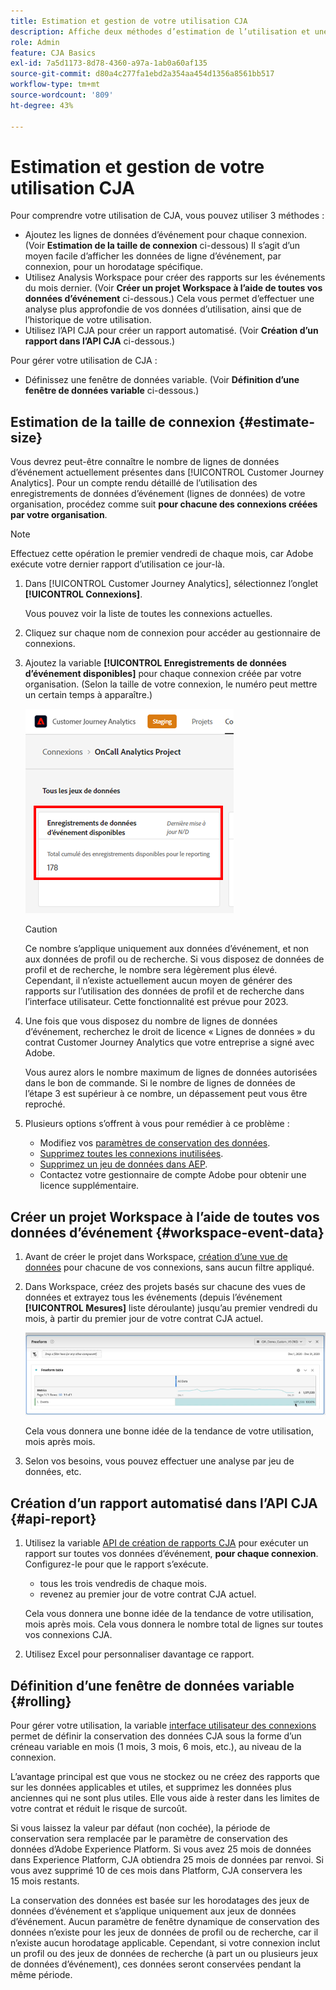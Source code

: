 ```yaml
---
title: Estimation et gestion de votre utilisation CJA
description: Affiche deux méthodes d’estimation de l’utilisation et une méthode de gestion.
role: Admin
feature: CJA Basics
exl-id: 7a5d1173-8d78-4360-a97a-1ab0a60af135
source-git-commit: d80a4c277fa1ebd2a354aa454d1356a8561bb517
workflow-type: tm+mt
source-wordcount: '809'
ht-degree: 43%

---
```


# Estimation et gestion de votre utilisation CJA

Pour comprendre votre utilisation de CJA, vous pouvez utiliser 3 méthodes :

* Ajoutez les lignes de données d’événement pour chaque connexion. (Voir **Estimation de la taille de connexion** ci-dessous) Il s’agit d’un moyen facile d’afficher les données de ligne d’événement, par connexion, pour un horodatage spécifique.
* Utilisez Analysis Workspace pour créer des rapports sur les événements du mois dernier. (Voir **Créer un projet Workspace à l’aide de toutes vos données d’événement** ci-dessous.) Cela vous permet d’effectuer une analyse plus approfondie de vos données d’utilisation, ainsi que de l’historique de votre utilisation.
* Utilisez l’API CJA pour créer un rapport automatisé. (Voir **Création d’un rapport dans l’API CJA** ci-dessous.)

Pour gérer votre utilisation de CJA :

* Définissez une fenêtre de données variable. (Voir **Définition d’une fenêtre de données variable** ci-dessous.)

## Estimation de la taille de connexion {#estimate-size}

Vous devrez peut-être connaître le nombre de lignes de données d’événement actuellement présentes dans [!UICONTROL Customer Journey Analytics]. Pour un compte rendu détaillé de l’utilisation des enregistrements de données d’événement (lignes de données) de votre organisation, procédez comme suit **pour chacune des connexions créées par votre organisation**.

>[!NOTE]
>
>Effectuez cette opération le premier vendredi de chaque mois, car Adobe exécute votre dernier rapport d’utilisation ce jour-là.

1. Dans [!UICONTROL Customer Journey Analytics], sélectionnez l’onglet **[!UICONTROL Connexions]**.

   Vous pouvez voir la liste de toutes les connexions actuelles.

1. Cliquez sur chaque nom de connexion pour accéder au gestionnaire de connexions.

1. Ajoutez la variable **[!UICONTROL Enregistrements de données d’événement disponibles]** pour chaque connexion créée par votre organisation. (Selon la taille de votre connexion, le numéro peut mettre un certain temps à apparaître.)

   ![Données d’événement](assets/event-data.png)

   >[!CAUTION]
   >
   >   Ce nombre s’applique uniquement aux données d’événement, et non aux données de profil ou de recherche. Si vous disposez de données de profil et de recherche, le nombre sera légèrement plus élevé. Cependant, il n’existe actuellement aucun moyen de générer des rapports sur l’utilisation des données de profil et de recherche dans l’interface utilisateur. Cette fonctionnalité est prévue pour 2023.

1. Une fois que vous disposez du nombre de lignes de données d’événement, recherchez le droit de licence « Lignes de données » du contrat Customer Journey Analytics que votre entreprise a signé avec Adobe.

   Vous aurez alors le nombre maximum de lignes de données autorisées dans le bon de commande. Si le nombre de lignes de données de l’étape 3 est supérieur à ce nombre, un dépassement peut vous être reproché.

1. Plusieurs options s’offrent à vous pour remédier à ce problème :

   * Modifiez vos [paramètres de conservation des données](https://experienceleague.adobe.com/docs/analytics-platform/using/cja-connections/manage-connections.html?lang=fr#set-rolling-window-for-connection-data-retention).
   * [Supprimez toutes les connexions inutilisées](https://experienceleague.adobe.com/docs/analytics-platform/using/cja-overview/cja-faq.html?lang=fr#implications-of-deleting-data-components).
   * [Supprimez un jeu de données dans AEP](https://experienceleague.adobe.com/docs/analytics-platform/using/cja-overview/cja-faq.html?lang=fr#implications-of-deleting-data-components).
   * Contactez votre gestionnaire de compte Adobe pour obtenir une licence supplémentaire.

## Créer un projet Workspace à l’aide de toutes vos données d’événement {#workspace-event-data}

1. Avant de créer le projet dans Workspace, [création d’une vue de données](/help/data-views/create-dataview.md) pour chacune de vos connexions, sans aucun filtre appliqué.

1. Dans Workspace, créez des projets basés sur chacune des vues de données et extrayez tous les événements (depuis l’événement **[!UICONTROL Mesures]** liste déroulante) jusqu’au premier vendredi du mois, à partir du premier jour de votre contrat CJA actuel.

   ![Événements](assets/events-usage.png)

   Cela vous donnera une bonne idée de la tendance de votre utilisation, mois après mois.

1. Selon vos besoins, vous pouvez effectuer une analyse par jeu de données, etc.


## Création d’un rapport automatisé dans l’API CJA {#api-report}

1. Utilisez la variable [API de création de rapports CJA](https://developer.adobe.com/cja-apis/docs/api/#tag/Reporting-API) pour exécuter un rapport sur toutes vos données d’événement, **pour chaque connexion**. Configurez-le pour que le rapport s’exécute.

   * tous les trois vendredis de chaque mois.
   * revenez au premier jour de votre contrat CJA actuel.

   Cela vous donnera une bonne idée de la tendance de votre utilisation, mois après mois. Cela vous donnera le nombre total de lignes sur toutes vos connexions CJA.

1. Utilisez Excel pour personnaliser davantage ce rapport.

## Définition d’une fenêtre de données variable {#rolling}

Pour gérer votre utilisation, la variable [interface utilisateur des connexions](/help/connections/create-connection.md) permet de définir la conservation des données CJA sous la forme d’un créneau variable en mois (1 mois, 3 mois, 6 mois, etc.), au niveau de la connexion.

Lʼavantage principal est que vous ne stockez ou ne créez des rapports que sur les données applicables et utiles, et supprimez les données plus anciennes qui ne sont plus utiles. Elle vous aide à rester dans les limites de votre contrat et réduit le risque de surcoût.

Si vous laissez la valeur par défaut (non cochée), la période de conservation sera remplacée par le paramètre de conservation des données d’Adobe Experience Platform. Si vous avez 25 mois de données dans Experience Platform, CJA obtiendra 25 mois de données par renvoi. Si vous avez supprimé 10 de ces mois dans Platform, CJA conservera les 15 mois restants.

La conservation des données est basée sur les horodatages des jeux de données dʼévénement et sʼapplique uniquement aux jeux de données dʼévénement. Aucun paramètre de fenêtre dynamique de conservation des données nʼexiste pour les jeux de données de profil ou de recherche, car il nʼexiste aucun horodatage applicable. Cependant, si votre connexion inclut un profil ou des jeux de données de recherche (à part un ou plusieurs jeux de données d’événement), ces données seront conservées pendant la même période.

